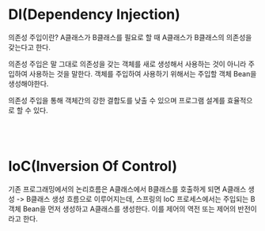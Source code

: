 # DI(Dependency Injection)
의존성 주입이란? A클래스가 B클래스를 필요로 할 때 A클래스가 B클래스의 의존성을 갖는다고 한다. 

의존성 주입은 말 그대로 의존성을 갖는 객체를 새로 생성해서 사용하는 것이 아니라 주입하여 사용하는 것을 말한다. 객체를 주입하여 사용하기 위해서는 주입할 객체 Bean을 생성해야한다. 

의존성 주입을 통해 객체간의 강한 결합도를 낮출 수 있으며 프로그램 설계를 효율적으로 할 수 있다. 

<br/>
<br/>

# IoC(Inversion Of Control)
기존 프로그래밍에서의 논리흐름은 A클래스에서 B클래스를 호출하게 되면 A클래스 생성 -> B클래스 생성 흐름으로 이루어지는데, 스프링의 IoC 프로세스에서는 주입되는 B객체 Bean을 먼저 생성하고 A클래스를 생성한다. 이를 제어의 역전 또는 제어의 반전이라고 한다. 


